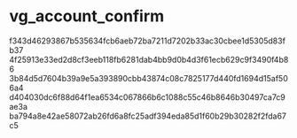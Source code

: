 # vg_account_confirm

f343d46293867b535634fcb6aeb72ba7211d7202b33ac30cbee1d5305d83fb37
4f25913e33ed2d8cf3eeb118fb6281dab4bb9d0b4d3f61ecb629c9f3490f4b86
3b84d5d7604b39a9e5a393890cbb43874c08c7825177d440fd1694d15af506a4
d404030dc6f88d64f1ea6534c067866b6c1088c55c46b8646b30497ca7c9ae3a
ba794a8e42ae58072ab26fd6a8fc25adf394eda85d1f60b29b30282f2fda67c5
